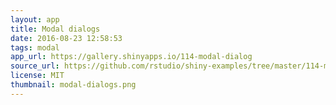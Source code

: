 ```yaml
---
layout: app
title: Modal dialogs
date: 2016-08-23 12:58:53
tags: modal
app_url: https://gallery.shinyapps.io/114-modal-dialog
source_url: https://github.com/rstudio/shiny-examples/tree/master/114-modal-dialog
license: MIT
thumbnail: modal-dialogs.png
---
```


